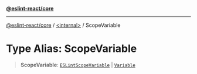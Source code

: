 [**@eslint-react/core**](../../README.md)

***

[@eslint-react/core](../../README.md) / [\<internal\>](../README.md) / ScopeVariable

# Type Alias: ScopeVariable

> **ScopeVariable**: [`ESLintScopeVariable`](../classes/ESLintScopeVariable.md) \| [`Variable`](../classes/Variable.md)
